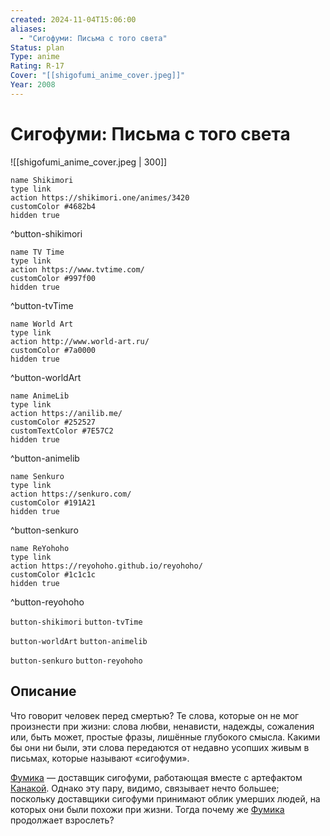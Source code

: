 ```yaml
---
created: 2024-11-04T15:06:00
aliases:
  - "Сигофуми: Письма с того света"
Status: plan
Type: anime
Rating: R-17
Cover: "[[shigofumi_anime_cover.jpeg]]"
Year: 2008
---
```


# Сигофуми: Письма с того света

![[shigofumi_anime_cover.jpeg | 300]]

```button
name Shikimori
type link
action https://shikimori.one/animes/3420
customColor #4682b4
hidden true
```
^button-shikimori

```button
name TV Time
type link
action https://www.tvtime.com/
customColor #997f00
hidden true
```
^button-tvTime

```button
name World Art
type link
action http://www.world-art.ru/
customColor #7a0000
hidden true
```
^button-worldArt

```button
name AnimeLib
type link
action https://anilib.me/
customColor #252527
customTextColor #7E57C2
hidden true
```
^button-animelib

```button
name Senkuro
type link
action https://senkuro.com/
customColor #191A21
hidden true
```
^button-senkuro

```button
name ReYohoho
type link
action https://reyohoho.github.io/reyohoho/
customColor #1c1c1c
hidden true
```
^button-reyohoho

`button-shikimori` `button-tvTime`

`button-worldArt` `button-animelib`

`button-senkuro` `button-reyohoho`

## Описание

Что говорит человек перед смертью? Те слова, которые он не мог произнести при жизни: слова любви, ненависти, надежды, сожаления или, быть может, простые фразы, лишённые глубокого смысла. Какими бы они ни были, эти слова передаются от недавно усопших живым в письмах, которые называют «сигофуми».

[Фумика](https://shikimori.one/characters/8038-fumika) — доставщик сигофуми, работающая вместе с артефактом [Канакой](https://shikimori.one/characters/8363-kanaka). Однако эту пару, видимо, связывает нечто большее; поскольку доставщики сигофуми принимают облик умерших людей, на которых они были похожи при жизни. Тогда почему же [Фумика](https://shikimori.one/characters/8038-fumika) продолжает взрослеть?
